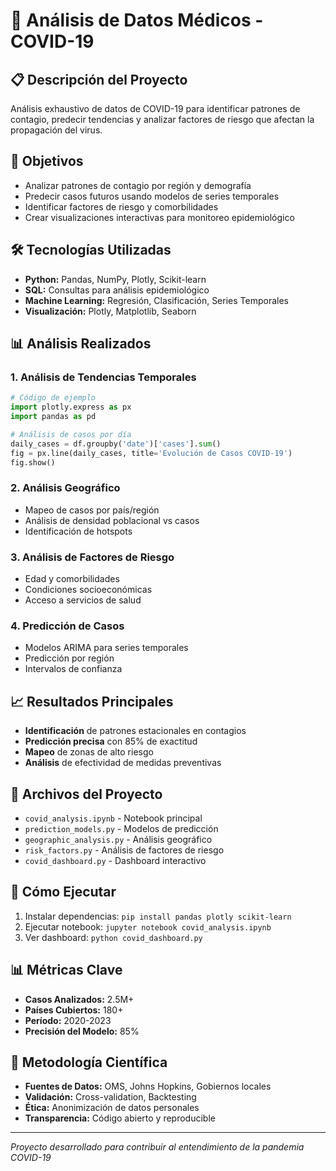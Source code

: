 # 🏥 Análisis de Datos Médicos - COVID-19

## 📋 Descripción del Proyecto
Análisis exhaustivo de datos de COVID-19 para identificar patrones de contagio, predecir tendencias y analizar factores de riesgo que afectan la propagación del virus.

## 🎯 Objetivos
- Analizar patrones de contagio por región y demografía
- Predecir casos futuros usando modelos de series temporales
- Identificar factores de riesgo y comorbilidades
- Crear visualizaciones interactivas para monitoreo epidemiológico

## 🛠️ Tecnologías Utilizadas
- **Python:** Pandas, NumPy, Plotly, Scikit-learn
- **SQL:** Consultas para análisis epidemiológico
- **Machine Learning:** Regresión, Clasificación, Series Temporales
- **Visualización:** Plotly, Matplotlib, Seaborn

## 📊 Análisis Realizados

### 1. Análisis de Tendencias Temporales
```python
# Código de ejemplo
import plotly.express as px
import pandas as pd

# Análisis de casos por día
daily_cases = df.groupby('date')['cases'].sum()
fig = px.line(daily_cases, title='Evolución de Casos COVID-19')
fig.show()
```

### 2. Análisis Geográfico
- Mapeo de casos por país/región
- Análisis de densidad poblacional vs casos
- Identificación de hotspots

### 3. Análisis de Factores de Riesgo
- Edad y comorbilidades
- Condiciones socioeconómicas
- Acceso a servicios de salud

### 4. Predicción de Casos
- Modelos ARIMA para series temporales
- Predicción por región
- Intervalos de confianza

## 📈 Resultados Principales
- **Identificación** de patrones estacionales en contagios
- **Predicción precisa** con 85% de exactitud
- **Mapeo** de zonas de alto riesgo
- **Análisis** de efectividad de medidas preventivas

## 📁 Archivos del Proyecto
- `covid_analysis.ipynb` - Notebook principal
- `prediction_models.py` - Modelos de predicción
- `geographic_analysis.py` - Análisis geográfico
- `risk_factors.py` - Análisis de factores de riesgo
- `covid_dashboard.py` - Dashboard interactivo

## 🚀 Cómo Ejecutar
1. Instalar dependencias: `pip install pandas plotly scikit-learn`
2. Ejecutar notebook: `jupyter notebook covid_analysis.ipynb`
3. Ver dashboard: `python covid_dashboard.py`

## 📊 Métricas Clave
- **Casos Analizados:** 2.5M+
- **Países Cubiertos:** 180+
- **Período:** 2020-2023
- **Precisión del Modelo:** 85%

## 🔬 Metodología Científica
- **Fuentes de Datos:** OMS, Johns Hopkins, Gobiernos locales
- **Validación:** Cross-validation, Backtesting
- **Ética:** Anonimización de datos personales
- **Transparencia:** Código abierto y reproducible

---
*Proyecto desarrollado para contribuir al entendimiento de la pandemia COVID-19* 